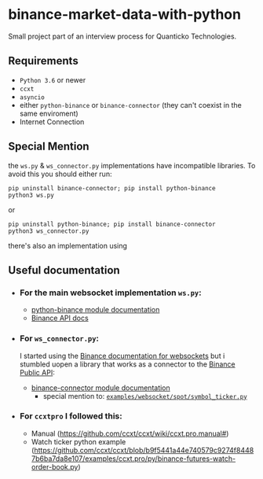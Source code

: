 # binance-market-data-with-python

Small project part of an interview process for Quanticko Technologies.

## Requirements

* `Python 3.6` or newer
* `ccxt` 
* `asyncio`
* either `python-binance` or `binance-connector` (they can't coexist in the same enviroment)
* Internet Connection

## Special Mention

the `ws.py` & `ws_connector.py` implementations have incompatible libraries.
To avoid this you should either run:
```shell
pip uninstall binance-connector; pip install python-binance
python3 ws.py
```  
or

```shell
pip uninstall python-binance; pip install binance-connector
python3 ws_connector.py
```  

there's also an implementation using

## Useful documentation 
  
* ### For the main websocket implementation `ws.py`:  
    * [python-binance module documentation](https://python-binance.readthedocs.io/en/latest/websockets.html#binancesocketmanager-websocket-usage)
    * [Binance API docs](https://binance-docs.github.io/apidocs/spot/en/#individual-symbol-ticker-streams)  

  
* ### For `ws_connector.py`:
    I started using the [Binance documentation for websockets](https://github.com/binance/binance-spot-api-docs/blob/master/web-socket-streams.md) but i stumbled uopen a library that works as a connector to the [Binance Public API](https://github.com/binance/binance-spot-api-docs):
    
    * [binance-connector module documentation](https://github.com/binance/binance-connector-python)
        * special mention to: [`examples/websocket/spot/symbol_ticker.py`](https://github.com/binance/binance-connector-python/blob/master/examples/websocket/spot/symbol_ticker.py)

* ### For `ccxtpro` I followed this:
    * Manual (https://github.com/ccxt/ccxt/wiki/ccxt.pro.manual#)
    * Watch ticker python example (https://github.com/ccxt/ccxt/blob/b9f5441a44e740579c9274f84487b6ba7da8e107/examples/ccxt.pro/py/binance-futures-watch-order-book.py)  
     
